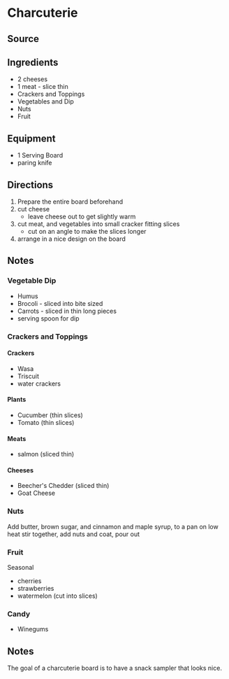 ---
---

# Charcuterie

## Source

## Ingredients

- 2 cheeses
- 1 meat - slice thin
- Crackers and Toppings
- Vegetables and Dip
- Nuts
- Fruit

## Equipment

- 1 Serving Board
- paring knife

## Directions

1. Prepare the entire board beforehand
1. cut cheese
    - leave cheese out to get slightly warm
1. cut meat, and vegetables into small cracker fitting slices
    - cut on an angle to make the slices longer
1. arrange in a nice design on the board

## Notes

### Vegetable  Dip

- Humus
- Brocoli - sliced into bite sized 
- Carrots - sliced in thin long pieces
- serving spoon for dip


### Crackers and Toppings

#### Crackers

- Wasa
- Triscuit
- water crackers

#### Plants

- Cucumber (thin slices)
- Tomato (thin slices)

#### Meats

- salmon (sliced thin)

#### Cheeses

- Beecher's Chedder (sliced thin)
- Goat Cheese

### Nuts

Add butter, brown sugar, and cinnamon and maple syrup, to a pan on low heat stir together, add nuts and coat, pour out

### Fruit

Seasonal

- cherries
- strawberries
- watermelon (cut into slices)

### Candy

- Winegums

## Notes

The goal of a charcuterie board is to have a snack sampler that looks nice.